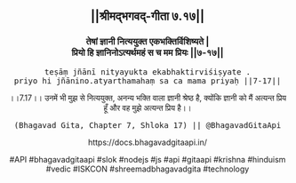 <center><h2>||श्रीमद्‍भगवद्‍-गीता ७.१७||</h2>
<h3>तेषां ज्ञानी नित्ययुक्त एकभक्तिर्विशिष्यते |<br/>प्रियो हि ज्ञानिनोऽत्यर्थमहं स च मम प्रियः ||७-१७||</h3>
<pre>teṣāṃ jñānī nityayukta ekabhaktirviśiṣyate .<br/>priyo hi jñānino.atyarthamahaṃ sa ca mama priyaḥ ||7-17||</pre>
<p>।।7.17।। उनमें भी मुझ से नित्ययुक्त, अनन्य भक्ति वाला ज्ञानी श्रेष्ठ है, क्योंकि ज्ञानी को मैं अत्यन्त प्रिय हूँ और वह मुझे अत्यन्त प्रिय है।।</p>
<pre>(Bhagavad Gita, Chapter 7, Shloka 17) || @BhagavadGitaApi</pre><p>https://docs.bhagavadgitaapi.in/</p><p>#API #bhagavadgitaapi #slok #nodejs #js #api #gitaapi #krishna #hinduism #vedic #ISKCON #shreemadbhagavadgita #technology</p></center>